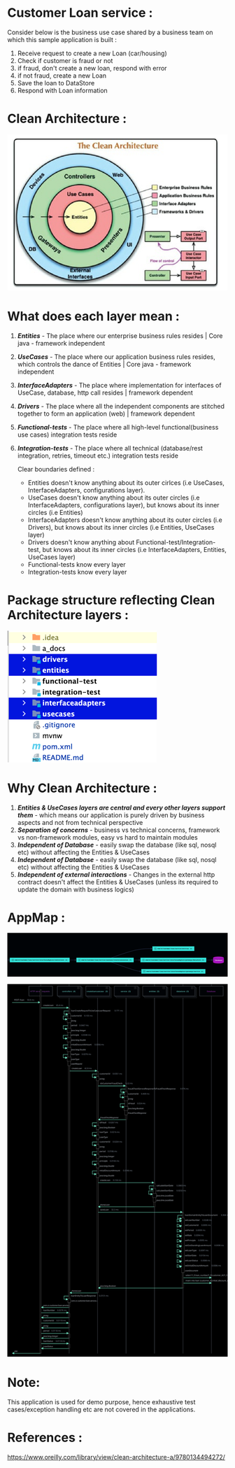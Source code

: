 
# Customer Loan service :
Consider below is the business use case shared by a business team on which this sample application is built :
1. Receive request to create a new Loan (car/housing)
2. Check if customer is fraud or not
3. if fraud, don't create a new loan, respond with error
4. if not fraud, create a new Loan
5. Save the loan to DataStore
6. Respond with Loan information

# Clean Architecture :

![](a_docs/images/Clean_Architecture.png)

# What does each layer mean :

1. **_Entities_** - The place where our enterprise business rules resides | Core java - framework independent
2. **_UseCases_** - The place where our application business rules resides, which controls the dance of Entities |  Core java - framework independent
3. **_InterfaceAdapters_** - The place where implementation for interfaces of UseCase, database, http call resides | framework dependent
4. **_Drivers_** - The place where all the independent components are stitched together to form an application (web) | framework dependent
5. **_Functional-tests_** - The place where all high-level functional(business use cases) integration tests reside
5. **_Integration-tests_** - The place where all technical (database/rest integration, retries, timeout etc.) integration tests reside


    Clear boundaries defined :
    - Entities doesn't know anything about its outer cirlces  (i.e UseCases, InterfaceAdapters, configurations layer).
    - UseCases doesn't know anything about its outer circles  (i.e InterfaceAdapters, configurations layer), but knows about its inner circles (i.e Entities)
    - InterfaceAdapters doesn't know anything about its outer circles (i.e Drivers), but knows about its inner circles (i.e Entities, UseCases layer)
    - Drivers doesn't know anything about Functional-test/Integration-test, but knows about its inner circles (i.e InterfaceAdapters, Entities, UseCases layer)
    - Functional-tests know every layer
    - Integration-tests know every layer

# Package structure reflecting Clean Architecture layers :

![](a_docs/images/Package_Structure.png)

# Why Clean Architecture :

1. _**Entities & UseCases layers are central and every other layers support  them**_ - which means our application is purely driven by business aspects and not from technical perspective
2. **_Separation of concerns_**  - business vs technical concerns, framework vs non-framework modules, easy vs hard to maintain modules
3. **_Independent of Database_** - easily swap the database (like sql, nosql etc) without affecting the Entities & UseCases
3. **_Independent of Database_** - easily swap the database (like sql, nosql etc) without affecting the Entities & UseCases
4. **_Independent of external interactions_** - Changes in the external http contract doesn't affect the Entities & UseCases (unless its required to update the domain with business logics) 

# AppMap :

![](a_docs/images/Dependency_Map.png)

![](a_docs/images/appMap.svg)
# Note:
This application is used for demo purpose, hence exhaustive test cases/exception handling etc are not covered in the applications.

# References :
https://www.oreilly.com/library/view/clean-architecture-a/9780134494272/